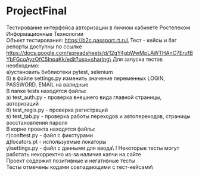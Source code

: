 # ProjectFinal
Тестирование интерфейса авторизации в личном кабинете  Ростелеком Информационные Технологии\
Объект тестирования: https://b2c.passport.rt.ru\
Тест - кейсы и баг репорты доступны по ссылке https://docs.google.com/spreadsheets/d/12gY4gbWwMpLAWTHAnC7ErufBYbFGcoAyzOfC5InpaKk/edit?usp=sharing\
Для запуска тестов необходимо:\
а)установить библиотеки pytest, selenium\
б) в файле settings.py изменить значение переменных LOGIN, PASSWORD, EMAIL на валидные\
В папке tests находятся файлы:\
а) test_auth.py - проверка внешнего вида главной страницы, авторизаций\
б) test_regis.py - проверка регистраций\
в) test_tab.py - проверка работы переходов и автопереходов, страницы восстановления пароля\
В корне проекта находятся файлы:\
г)conftest.py - файл с фикстурами\
д)locators.pt - используемые локаторы\
у)settings.py - файл с данными для ввода\ 
! Некоторые тесты могут работать некорректно из-за наличия капчи на сайте\
Проект содержит позитивные и негативные тесты\
Тесты отмечены кодами совпадающими с тест-кейсами\
